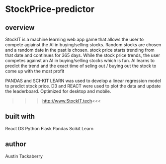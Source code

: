 # StockPrice-predictor
## overview
StockIT is a machine learning web app game that allows the user to compete agiainst the AI in buying/selling stocks. Random stocks are chosen and a random date in the past is chosen. stock price starts trending from that date and continues for 365 days. While the stock price trends, the user competes against an AI in buying/selling stocks which is fun.
AI learns to predict the trend and the exact time of seling out / buying out the stock to come up with the most profit

PANDAS and SCI-KIT LEARN was used to develop a linear regression model to predict stock price. D3 and REACT were used to plot the data and update the leaderboard. Optimized for desktop and mobile.

>>>http://www.StockIT.tech<<<

## built with
React
D3
Python
Flask
Pandas
Scikit Learn
## author
Austin Tackaberry
